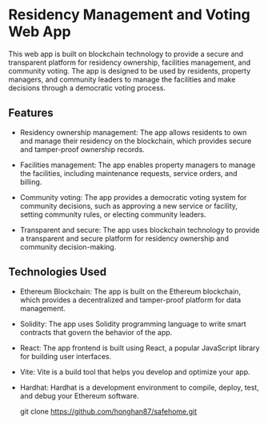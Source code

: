 # Residency Management and Voting Web App

This web app is built on blockchain technology to provide a secure and transparent platform for residency ownership, facilities management, and community voting. The app is designed to be used by residents, property managers, and community leaders to manage the facilities and make decisions through a democratic voting process.

## Features

- Residency ownership management: The app allows residents to own and manage their residency on the blockchain, which provides secure and tamper-proof ownership records.

- Facilities management: The app enables property managers to manage the facilities, including maintenance requests, service orders, and billing.

- Community voting: The app provides a democratic voting system for community decisions, such as approving a new service or facility, setting community rules, or electing community leaders.

- Transparent and secure: The app uses blockchain technology to provide a transparent and secure platform for residency ownership and community decision-making.

## Technologies Used

- Ethereum Blockchain: The app is built on the Ethereum blockchain, which provides a decentralized and tamper-proof platform for data management.

- Solidity: The app uses Solidity programming language to write smart contracts that govern the behavior of the app.

- React: The app frontend is built using React, a popular JavaScript library for building user interfaces.

- Vite: Vite is a build tool that helps you develop and optimize your app. 

- Hardhat: Hardhat is a development environment to compile, deploy, test, and debug your Ethereum software.

    git clone https://github.com/honghan87/safehome.git
